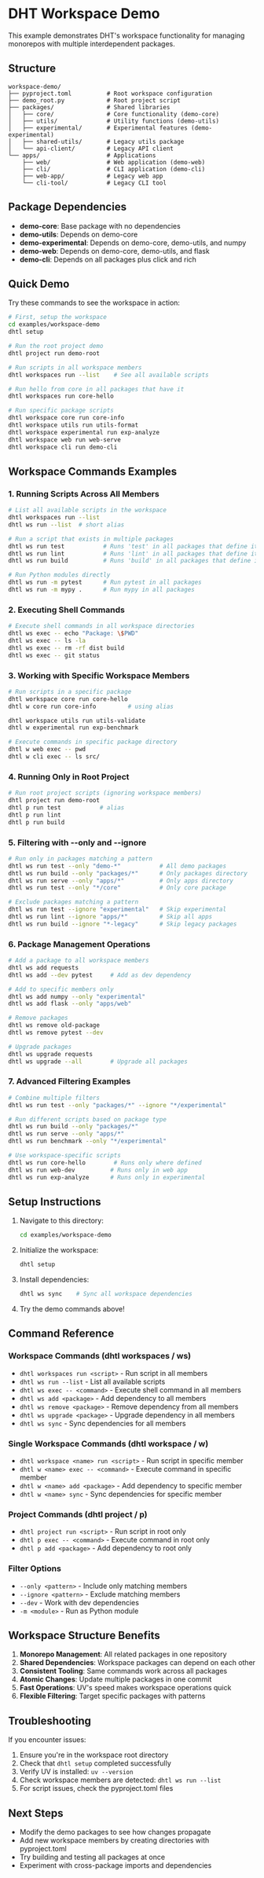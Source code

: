 # DHT Workspace Demo

This example demonstrates DHT's workspace functionality for managing monorepos with multiple interdependent packages.

## Structure

```
workspace-demo/
├── pyproject.toml          # Root workspace configuration
├── demo_root.py            # Root project script
├── packages/               # Shared libraries
│   ├── core/               # Core functionality (demo-core)
│   ├── utils/              # Utility functions (demo-utils)
│   ├── experimental/       # Experimental features (demo-experimental)
│   ├── shared-utils/       # Legacy utils package
│   └── api-client/         # Legacy API client
└── apps/                   # Applications
    ├── web/                # Web application (demo-web)
    ├── cli/                # CLI application (demo-cli)
    ├── web-app/            # Legacy web app
    └── cli-tool/           # Legacy CLI tool
```

## Package Dependencies

- **demo-core**: Base package with no dependencies
- **demo-utils**: Depends on demo-core
- **demo-experimental**: Depends on demo-core, demo-utils, and numpy
- **demo-web**: Depends on demo-core, demo-utils, and flask
- **demo-cli**: Depends on all packages plus click and rich

## Quick Demo

Try these commands to see the workspace in action:

```bash
# First, setup the workspace
cd examples/workspace-demo
dhtl setup

# Run the root project demo
dhtl project run demo-root

# Run scripts in all workspace members
dhtl workspaces run --list    # See all available scripts

# Run hello from core in all packages that have it
dhtl workspaces run core-hello

# Run specific package scripts
dhtl workspace core run core-info
dhtl workspace utils run utils-format
dhtl workspace experimental run exp-analyze
dhtl workspace web run web-serve
dhtl workspace cli run demo-cli
```

## Workspace Commands Examples

### 1. Running Scripts Across All Members

```bash
# List all available scripts in the workspace
dhtl workspaces run --list
dhtl ws run --list  # short alias

# Run a script that exists in multiple packages
dhtl ws run test           # Runs 'test' in all packages that define it
dhtl ws run lint           # Runs 'lint' in all packages that define it
dhtl ws run build          # Runs 'build' in all packages that define it

# Run Python modules directly
dhtl ws run -m pytest      # Run pytest in all packages
dhtl ws run -m mypy .      # Run mypy in all packages
```

### 2. Executing Shell Commands

```bash
# Execute shell commands in all workspace directories
dhtl ws exec -- echo "Package: \$PWD"
dhtl ws exec -- ls -la
dhtl ws exec -- rm -rf dist build
dhtl ws exec -- git status
```

### 3. Working with Specific Workspace Members

```bash
# Run scripts in a specific package
dhtl workspace core run core-hello
dhtl w core run core-info         # using alias

dhtl workspace utils run utils-validate
dhtl w experimental run exp-benchmark

# Execute commands in specific package directory
dhtl w web exec -- pwd
dhtl w cli exec -- ls src/
```

### 4. Running Only in Root Project

```bash
# Run root project scripts (ignoring workspace members)
dhtl project run demo-root
dhtl p run test           # alias
dhtl p run lint
dhtl p run build
```

### 5. Filtering with --only and --ignore

```bash
# Run only in packages matching a pattern
dhtl ws run test --only "demo-*"           # All demo packages
dhtl ws run build --only "packages/*"      # Only packages directory
dhtl ws run serve --only "apps/*"          # Only apps directory
dhtl ws run test --only "*/core"           # Only core package

# Exclude packages matching a pattern
dhtl ws run test --ignore "experimental"   # Skip experimental
dhtl ws run lint --ignore "apps/*"         # Skip all apps
dhtl ws run build --ignore "*-legacy"      # Skip legacy packages
```

### 6. Package Management Operations

```bash
# Add a package to all workspace members
dhtl ws add requests
dhtl ws add --dev pytest     # Add as dev dependency

# Add to specific members only
dhtl ws add numpy --only "experimental"
dhtl ws add flask --only "apps/web"

# Remove packages
dhtl ws remove old-package
dhtl ws remove pytest --dev

# Upgrade packages
dhtl ws upgrade requests
dhtl ws upgrade --all        # Upgrade all packages
```

### 7. Advanced Filtering Examples

```bash
# Combine multiple filters
dhtl ws run test --only "packages/*" --ignore "*/experimental"

# Run different scripts based on package type
dhtl ws run build --only "packages/*"
dhtl ws run serve --only "apps/*"
dhtl ws run benchmark --only "*/experimental"

# Use workspace-specific scripts
dhtl ws run core-hello        # Runs only where defined
dhtl ws run web-dev          # Runs only in web app
dhtl ws run exp-analyze      # Runs only in experimental
```

## Setup Instructions

1. Navigate to this directory:
   ```bash
   cd examples/workspace-demo
   ```

2. Initialize the workspace:
   ```bash
   dhtl setup
   ```

3. Install dependencies:
   ```bash
   dhtl ws sync    # Sync all workspace dependencies
   ```

4. Try the demo commands above!

## Command Reference

### Workspace Commands (dhtl workspaces / ws)
- `dhtl workspaces run <script>` - Run script in all members
- `dhtl ws run --list` - List all available scripts
- `dhtl ws exec -- <command>` - Execute shell command in all members
- `dhtl ws add <package>` - Add dependency to all members
- `dhtl ws remove <package>` - Remove dependency from all members
- `dhtl ws upgrade <package>` - Upgrade dependency in all members
- `dhtl ws sync` - Sync dependencies for all members

### Single Workspace Commands (dhtl workspace / w)
- `dhtl workspace <name> run <script>` - Run script in specific member
- `dhtl w <name> exec -- <command>` - Execute command in specific member
- `dhtl w <name> add <package>` - Add dependency to specific member
- `dhtl w <name> sync` - Sync dependencies for specific member

### Project Commands (dhtl project / p)
- `dhtl project run <script>` - Run script in root only
- `dhtl p exec -- <command>` - Execute command in root only
- `dhtl p add <package>` - Add dependency to root only

### Filter Options
- `--only <pattern>` - Include only matching members
- `--ignore <pattern>` - Exclude matching members
- `--dev` - Work with dev dependencies
- `-m <module>` - Run as Python module

## Workspace Structure Benefits

1. **Monorepo Management**: All related packages in one repository
2. **Shared Dependencies**: Workspace packages can depend on each other
3. **Consistent Tooling**: Same commands work across all packages
4. **Atomic Changes**: Update multiple packages in one commit
5. **Fast Operations**: UV's speed makes workspace operations quick
6. **Flexible Filtering**: Target specific packages with patterns

## Troubleshooting

If you encounter issues:

1. Ensure you're in the workspace root directory
2. Check that `dhtl setup` completed successfully
3. Verify UV is installed: `uv --version`
4. Check workspace members are detected: `dhtl ws run --list`
5. For script issues, check the pyproject.toml files

## Next Steps

- Modify the demo packages to see how changes propagate
- Add new workspace members by creating directories with pyproject.toml
- Try building and testing all packages at once
- Experiment with cross-package imports and dependencies
